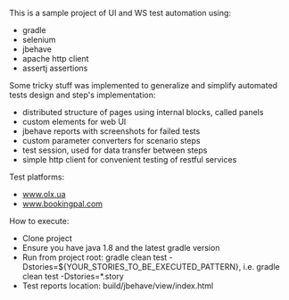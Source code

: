 This is a sample project of UI and WS test automation using:
- gradle
- selenium
- jbehave
- apache http client
- assertj assertions

Some tricky stuff was implemented to generalize and simplify automated tests design and step's implementation:
- distributed structure of pages using internal blocks, called panels
- custom elements for web UI
- jbehave reports with screenshots for failed tests
- custom parameter converters for scenario steps
- test session, used for data transfer between steps
- simple http client for convenient testing of restful services

Test platforms:
- www.olx.ua
- www.bookingpal.com

How to execute:
- Clone project
- Ensure you have java 1.8 and the latest gradle version
- Run from project root: gradle clean test -Dstories=${YOUR_STORIES_TO_BE_EXECUTED_PATTERN}, i.e. gradle clean test -Dstories=*.story
- Test reports location: build/jbehave/view/index.html

